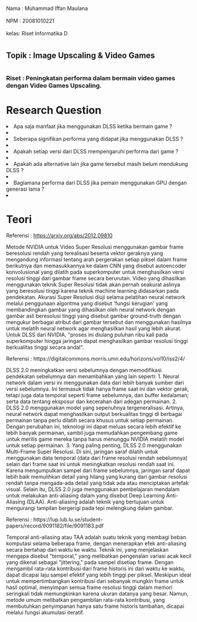 <br>Nama : Muhammad Iffan Maulana <br/>
<br>NPM  : 20081010221<br/>
<br>kelas: Riset Informatika D

# <h2>Topik : Image Upscaling & Video Games<h2/>

# <h3>Riset : Peningkatan performa dalam bermain video games dengan Video Games Upscaling.<h3/>

# Research Question
<li>Apa saja manfaat jika menggunakan DLSS ketika bermain game ?<li/>
<li>Seberapa signifikan performa yang didapat jika menggunakan DLSS ?<li/>
<li>Apakah setiap versi dari DLSS mempengaruhi performa dari game ?<li/>
<li>Apakah ada alternative lain jika game tersebut masih belum mendukung DLSS ?<li/>
<li>Bagiamana performa dari DLSS jika pemain menggunakan GPU dengan generasi lama ?<li/>

# Teori
Referensi : https://arxiv.org/abs/2012.09810 
<p>Metode NVIDIA untuk Video Super Resolusi menggunakan gambar frame beresolusi rendah yang terealisasi beserta vektor geraknya yang mengandung informasi tentang arah pergerakan setiap piksel dalam frame berikutnya dan memasukkannya ke dalam CNN yang disebut autoencoder konvolusional yang dilatih pada superkomputer untuk menghasilkan versi resolusi tinggi dari gambar frame secara berurutan.
Video yang dihasilkan menggunakan teknik Super Resolusi tidak akan pernah seakurat aslinya yang beresolusi tinggi karena teknik machine learning didasarkan pada pendekatan. Akurasi Super Resolusi diuji selama pelatihan neural network melalui penggunaan algoritma yang disebut 'fungsi kerugian' yang membandingkan gambar yang dihasilkan oleh neural network dengan gambar asli beresolusi tinggi yang disebut gambar ground-truth dengan mengukur berbagai atribut dari gambar tersebut dan menggunakan hasilnya untuk melatih neural network agar menghasilkan hasil yang lebih akurat. Untuk DLSS dari NVIDIA, "proses ini diulang puluhan ribu kali pada superkomputer hingga jaringan dapat menghasilkan gambar resolusi tinggi berkualitas tinggi secara andal".
<p/>
Referensi : https://digitalcommons.morris.umn.edu/horizons/vol10/iss2/4/ 
<p>DLSS 2.0 meningkatkan versi sebelumnya dengan memodifikasi pendekatan sebelumnya dan menambahkan yang lain seperti: 
1. Neural network dalam versi ini menggunakan data dari lebih banyak sumber dari versi sebelumnya. Ini termasuk tidak hanya frame saat ini dan vektor gerak, tetapi juga data temporal seperti frame sebelumnya, dan buffer kedalaman; serta data tentang eksposur dan kecerahan dari adegan permainan.
2. DLSS 2.0 menggunakan model yang sepenuhnya tergeneralisasi. Artinya, neural network dapat menghasilkan output berkualitas tinggi di berbagai permainan tanpa perlu dilatih secara khusus untuk setiap permainan. Dengan perubahan ini, teknologi ini dapat meluas secara lebih efektif ke lebih banyak permainan, sambil juga memudahkan pengembang game untuk merilis game mereka tanpa harus menunggu NVIDIA melatih model untuk setiap permainan.
3. Yang paling penting, DLSS 2.0 menggunakan Multi-Frame Super Resolusi. Di sini, jaringan saraf dilatih untuk menggunakan data temporal (data dari frame resolusi rendah sebelumnya) selain dari frame saat ini untuk meningkatkan resolusi rendah saat ini. Karena mengumpulkan sampel dari frame sebelumnya, jaringan saraf dapat lebih baik memulihkan detail yang hilang yang kurang dari gambar resolusi rendah tanpa mengada-ada detail yang tidak ada atau menciptakan artefak visual. Selain itu, DLSS 2.0 juga menggunakan pembelajaran mendalam untuk melakukan anti-aliasing dalam yang disebut Deep Learning Anti-Aliasing (DLAA). Anti-aliasing adalah teknik yang bertujuan untuk mengurangi tampilan bergerigi pada tepi melengkung dalam gambar.
<p/>
Referensi : https://lup.lub.lu.se/student-papers/record/9091182/file/9091183.pdf 
<p>Temporal anti-aliasing atau TAA adalah suatu teknik yang membagi beban komputasi selama beberapa frame, dengan menerapkan efek anti-aliasing secara bertahap dari waktu ke waktu. Teknik ini, yang menjelaskan mengapa disebut "temporal," yang melibatkan pengenalan variasi acak kecil yang dikenal sebagai "jittering," pada sampel disetiap frame. Dengan mengambil rata-rata kontribusi dari frame historis ini dari waktu ke waktu, dapat dicapai laju sampel efektif yang lebih tinggi per piksel. Meskipun ideal untuk mempertimbangkan kontribusi dari sebanyak mungkin frame untuk hasil optimal, menyimpan semua frame resolusi tinggi dalam memori seringkali tidak memungkinkan karena ukuran datanya yang besar. Namun, metode umum melibatkan pengambilan rata-rata kontribusi, yang membutuhkan penyimpanan hanya satu frame historis tambahan, dicapai melalui fungsi akumulasi iteratif.<p/>
